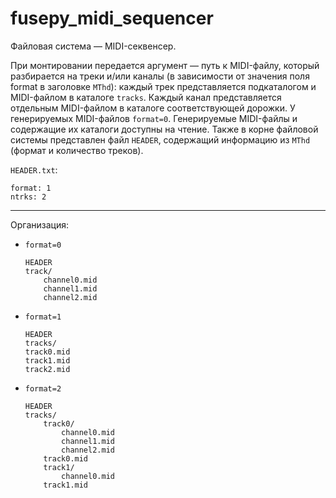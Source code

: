 # fusepy_midi_sequencer

Файловая система — MIDI-секвенсер. 

При монтировании передается аргумент — путь к MIDI-файлу, который разбирается на треки и/или каналы (в зависимости от значения поля format в заголовке `MThd`): каждый трек представляется подкаталогом и MIDI-файлом в каталоге `tracks`. Каждый канал представляется отдельным MIDI-файлом в каталоге соответствующей дорожки. У генерируемых MIDI-файлов `format=0`. Генерируемые MIDI-файлы и содержащие их каталоги доступны на чтение. Также в корне файловой системы представлен файл `HEADER`, содержащий информацию из `MThd` (формат и количество треков).

`HEADER.txt`:
```        
format: 1 
ntrks: 2
```
---
Организация:
- `format=0`
    ```
    HEADER
    track/
        channel0.mid
        channel1.mid
        channel2.mid
    ```
            
- `format=1`
    ```
    HEADER
    tracks/
    track0.mid
    track1.mid
    track2.mid
    ```
            
- `format=2`
    ```
    HEADER
    tracks/
        track0/
            channel0.mid
            channel1.mid
            channel2.mid
        track0.mid
        track1/
            channel0.mid
        track1.mid
    ```


